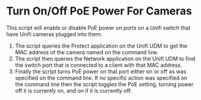 # Turn On/Off PoE Power For Cameras

This script will enable or disable PoE power on ports on a Unifi switch that have Unifi cameras plugged into them.  

1.  The script queries the Protect application on the Unifi UDM to get the MAC address of the camera named on the command line.
2.  The script then queries the Network application on the Unifi UDM to find the switch port that is connected to a client with that MAC address.
3.  Finally the script turns PoE power on that port either on or off as was specified on the command line.  If no specific action was specified on the command line then the script toggles the PoE setting, turning power off it is currently on, and on if it is currently off. 
